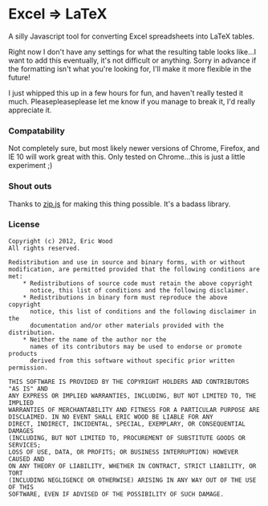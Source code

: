 # Excel => LaTeX

A silly Javascript tool for converting Excel spreadsheets into LaTeX tables.

Right now I don't have any settings for what the resulting table looks like...I want to add this eventually, it's not difficult or anything. Sorry in advance if the formatting isn't what you're looking for, I'll make it more flexible in the future!

I just whipped this up in a few hours for fun, and haven't really tested it much. Pleasepleaseplease let me know if you manage to break it, I'd really appreciate it.

### Compatability

Not completely sure, but most likely newer versions of Chrome, Firefox, and IE 10 will work great with this. Only tested on Chrome...this is just a little experiment ;)

### Shout outs

Thanks to [zip.js](http://gildas-lormeau.github.com/zip.js/">zip.js) for making this thing possible. It's a badass library.

### License

```
Copyright (c) 2012, Eric Wood
All rights reserved.

Redistribution and use in source and binary forms, with or without
modification, are permitted provided that the following conditions are met:
    * Redistributions of source code must retain the above copyright
      notice, this list of conditions and the following disclaimer.
    * Redistributions in binary form must reproduce the above copyright
      notice, this list of conditions and the following disclaimer in the
      documentation and/or other materials provided with the distribution.
    * Neither the name of the author nor the
      names of its contributors may be used to endorse or promote products
      derived from this software without specific prior written permission.

THIS SOFTWARE IS PROVIDED BY THE COPYRIGHT HOLDERS AND CONTRIBUTORS "AS IS" AND
ANY EXPRESS OR IMPLIED WARRANTIES, INCLUDING, BUT NOT LIMITED TO, THE IMPLIED
WARRANTIES OF MERCHANTABILITY AND FITNESS FOR A PARTICULAR PURPOSE ARE
DISCLAIMED. IN NO EVENT SHALL ERIC WOOD BE LIABLE FOR ANY
DIRECT, INDIRECT, INCIDENTAL, SPECIAL, EXEMPLARY, OR CONSEQUENTIAL DAMAGES
(INCLUDING, BUT NOT LIMITED TO, PROCUREMENT OF SUBSTITUTE GOODS OR SERVICES;
LOSS OF USE, DATA, OR PROFITS; OR BUSINESS INTERRUPTION) HOWEVER CAUSED AND
ON ANY THEORY OF LIABILITY, WHETHER IN CONTRACT, STRICT LIABILITY, OR TORT
(INCLUDING NEGLIGENCE OR OTHERWISE) ARISING IN ANY WAY OUT OF THE USE OF THIS
SOFTWARE, EVEN IF ADVISED OF THE POSSIBILITY OF SUCH DAMAGE.
```
